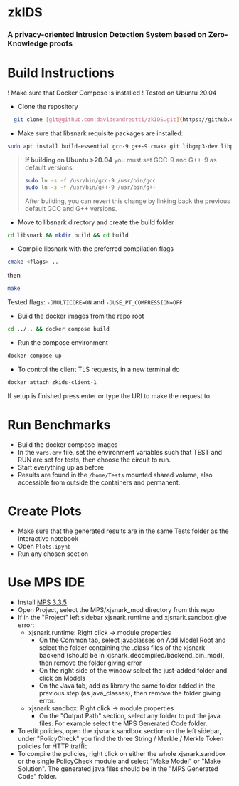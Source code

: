 # zkIDS
### A privacy-oriented Intrusion Detection System based on Zero-Knowledge proofs
# Build Instructions
! Make sure that Docker Compose is installed
! Tested on Ubuntu 20.04
- Clone the repository
```bash
  git clone [git@github.com:davideandreotti/zkIDS.git](https://github.com/davideandreotti/zkIDS.git)
```
- Make sure that libsnark requisite packages are installed:
```bash
sudo apt install build-essential gcc-9 g++-9 cmake git libgmp3-dev libprocps-dev python3-markdown libboost-program-options-dev libssl-dev python3 pkg-config
```
> **If building on Ubuntu >20.04** you must set GCC-9 and G++-9 as default versions:
> ```bash
> sudo ln -s -f /usr/bin/gcc-9 /usr/bin/gcc
> sudo ln -s -f /usr/bin/g++-9 /usr/bin/g++
> ```
> After building, you can revert this change by linking back the previous default GCC and G++ versions.

- Move to libsnark directory and create the build folder 
```bash
cd libsnark && mkdir build && cd build
```

- Compile libsnark with the preferred compilation flags
```bash
cmake <flags> ..
```
then 
```bash
make
``` 
Tested flags: ```-DMULTICORE=ON``` and ```-DUSE_PT_COMPRESSION=OFF```

- Build the docker images from the repo root
```bash
cd ../.. && docker compose build
```
- Run the compose environment
```bash
docker compose up
```
- To control the client TLS requests, in a new terminal do 
```bash
docker attach zkids-client-1
```
If setup is finished press enter or type the URI to make the request to.
  
# Run Benchmarks
- Build the docker compose images
- In the ```vars.env``` file, set the environment variables such that TEST and RUN are set for tests, then choose the circuit to run.
- Start everything up as before
- Results are found in the ```/home/Tests``` mounted shared volume, also accessible from outside the containers and permanent.
# Create Plots
- Make sure that the generated results are in the same Tests folder as the interactive notebook 
- Open ```Plots.ipynb```
- Run any chosen section
# Use MPS IDE
- Install [MPS 3.3.5](https://www.jetbrains.com/mps/download/previous.html)
- Open Project, select the MPS/xjsnark_mod directory from this repo
- If in the "Project" left sidebar xjsnark.runtime and xjsnark.sandbox give error:
    - xjsnark.runtime: Right click -> module properties
      - On the Common tab, select javaclasses on Add Model Root and select the folder containing the .class files of the xjsnark backend (should be in xjsnark_decompiled/backend_bin_mod), then remove the folder giving error
      - On the right side of the window select the just-added folder and click on Models
      - On the Java tab, add as library the same folder added in the previous step (as java_classes), then remove the folder giving error.
    - xjsnark.sandbox: Right click -> module properties
      - On the "Output Path" section, select any folder to put the java files. For example select the MPS Generated Code folder.
- To edit policies, open the xjsnark.sandbox section on the left sidebar, under "PolicyCheck" you find the three String / Merkle / Merkle Token policies for HTTP traffic
- To compile the policies, right click on either the whole xjsnark.sandbox or the single PolicyCheck module and select "Make Model" or "Make Solution". The generated java files should be in the "MPS Generated Code" folder.
